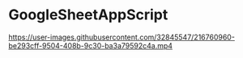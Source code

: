 # GoogleSheetAppScript


https://user-images.githubusercontent.com/32845547/216760960-be293cff-9504-408b-9c30-ba3a79592c4a.mp4

